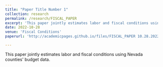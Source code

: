 ```yaml
---
title: "Paper Title Number 1"
collection: research
permalink: /research/FISCAL_PAPER
excerpt: 'This paper jointly estimates labor and fiscal conditions using Nevada counties' budget data.'
date: 2022-10-28
venue: 'Fiscal Conditions'
paperurl: 'http://academicpages.github.io/files/FISCAL_PAPER 10.28.2022.pdf'

---
```

This paper jointly estimates labor and fiscal conditions using Nevada counties' budget data.
